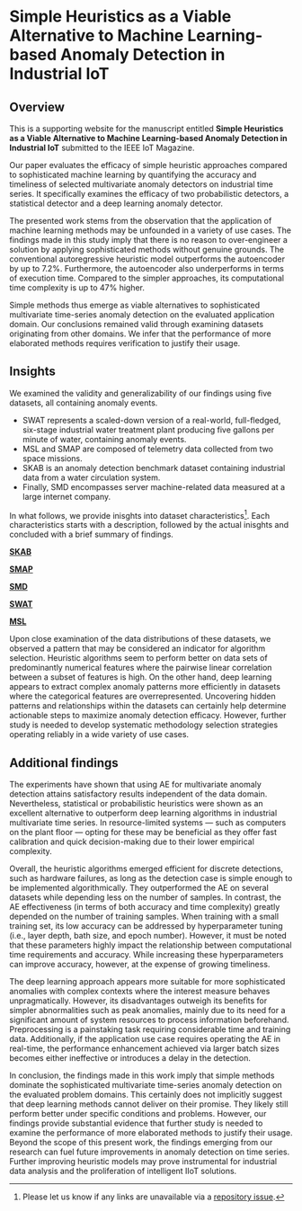 
# Simple Heuristics as a Viable Alternative to Machine Learning-based Anomaly Detection in Industrial IoT

## Overview

This is a supporting website for the manuscript entitled **Simple Heuristics as a Viable Alternative to Machine Learning-based Anomaly Detection in Industrial IoT** submitted to the IEEE IoT Magazine. 

Our paper evaluates the efficacy of simple heuristic approaches compared to sophisticated machine learning by quantifying the accuracy and timeliness of selected multivariate anomaly detectors on industrial time series. It specifically examines the efficacy of two probabilistic detectors, a statistical detector and a deep learning anomaly detector. 

The presented work stems from the observation that the application of machine learning methods may be unfounded in a variety of use cases. 
The findings made in this study imply that there is no reason to over-engineer a solution by applying sophisticated methods without genuine grounds. 
The conventional autoregressive heuristic model outperforms the autoencoder by up to 7.2%. Furthermore, the autoencoder also underperforms in terms of execution time. Compared to the simpler approaches, its computational time complexity is up to 47% higher. 

Simple methods thus emerge as viable alternatives to sophisticated multivariate time-series anomaly detection on the evaluated application domain. 
Our conclusions remained valid through examining datasets originating from other domains. 
We infer that the performance of more elaborated methods requires verification to justify their usage.

## Insights

We examined the validity and generalizability of our findings using five datasets, all containing anomaly events.
 - SWAT represents a scaled-down version of a real-world, full-fledged, six-stage industrial water treatment plant producing five gallons per minute of water, containing anomaly events. 
 - MSL and SMAP are composed of telemetry data collected from two space missions. 
 - SKAB is an anomaly detection benchmark dataset containing industrial data from a water circulation system. 
 - Finally, SMD encompasses server machine-related data measured at a large internet company. 

In what follows, we provide inisghts into dataset characteristics[^1]. Each characteristics starts with a description, followed by the actual inisghts and concluded with a brief summary of findings.

[**SKAB**](html/SKAB.html) 

[**SMAP**](html/SMAP.html) 

[**SMD**](html/SMD.html) 

[**SWAT**](html/SWAT.html) 

[**MSL**](http://pekar.s.cnl.sk/IoTM/MSL.html)

Upon close examination of the data distributions of these datasets, we observed a pattern that may be considered an indicator for algorithm selection. 
Heuristic algorithms seem to perform better on data sets of predominantly numerical features where the pairwise linear correlation between a subset of features is high. On the other hand, deep learning appears to extract complex anomaly patterns more efficiently in datasets where the categorical features are overrepresented. 
Uncovering hidden patterns and relationships within the datasets can certainly help determine actionable steps to maximize anomaly detection efficacy. 
However, further study is needed to develop systematic methodology selection strategies operating reliably in a wide variety of use cases.

[^1]: Please let us know if any links are unavailable via a [repository issue](https://github.com/nfstream/SH-vs-ML/issues).

## Additional findings

The experiments have shown that using AE for multivariate anomaly detection attains satisfactory results independent of the data domain. Nevertheless, statistical or probabilistic heuristics were shown as an excellent alternative to outperform deep learning algorithms in industrial multivariate time series. In resource-limited systems — such as computers on the plant floor — opting for these may be beneficial as they offer fast calibration and quick decision-making due to their lower empirical complexity.

Overall, the heuristic algorithms emerged efficient for discrete detections, such as hardware failures, as long as the detection case is simple enough to be implemented algorithmically. They outperformed the AE on several datasets while depending less on the number of samples. In contrast, the AE effectiveness (in terms of both accuracy and time complexity) greatly depended on the number of training samples. When training with a small training set, its low accuracy can be addressed by hyperparameter tuning (i.e., layer depth, bath size, and epoch number). However, it must be noted that these parameters highly impact the relationship between computational time requirements and accuracy. While increasing these hyperparameters can improve accuracy, however, at the expense of growing timeliness.

The deep learning approach appears more suitable for more sophisticated anomalies with complex contexts where the interest measure behaves unpragmatically. However, its disadvantages outweigh its benefits for simpler abnormalities such as peak anomalies, mainly due to its need for a significant amount of system resources to process information beforehand. Preprocessing is a painstaking task requiring considerable time and training data. Additionally, if the application use case requires operating the AE in real-time, the performance enhancement achieved via larger batch sizes becomes either ineffective or introduces a delay in the detection.

In conclusion, the findings made in this work imply that simple methods dominate the sophisticated multivariate time-series anomaly detection on the evaluated problem domains. 
This certainly does not implicitly suggest that deep learning methods cannot deliver on their promise. They likely still perform better under specific conditions and problems. However, our findings provide substantial evidence that further study is needed to examine the performance of more elaborated methods to justify their usage. Beyond the scope of this present work, the findings emerging from our research can fuel future improvements in anomaly detection on time series.
Further improving heuristic models may prove instrumental for industrial data analysis and the proliferation of intelligent IIoT solutions.
